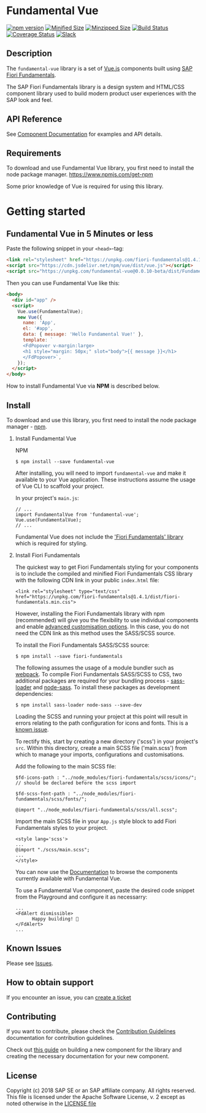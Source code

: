 # Fundamental Vue

[![npm version](https://badge.fury.io/js/fundamental-vue.svg)](//www.npmjs.com/package/fundamental-vue)
[![Minified Size](https://badgen.net/bundlephobia/min/fundamental-vue)](https://bundlephobia.com/result?p=fundamental-vue)
[![Minzipped Size](https://badgen.net/bundlephobia/minzip/fundamental-vue)](https://bundlephobia.com/result?p=fundamental-vue)
[![Build Status](https://travis-ci.org/SAP/fundamental-vue.svg?branch=develop)](https://travis-ci.org/SAP/fundamental-vue)
[![Coverage Status](https://coveralls.io/repos/github/SAP/fundamental-vue/badge.svg?branch=develop)](https://coveralls.io/github/SAP/fundamental-vue?branch=develop)
[![Slack](https://img.shields.io/badge/slack-ui--fundamentals-blue.svg?logo=slack)](https://ui-fundamentals.slack.com)

## Description

The `fundamental-vue` library is a set of [Vue.js](https://vuejs.org/) components built using [SAP Fiori Fundamentals](https://sap.github.io/fundamental/).

The SAP Fiori Fundamentals library is a design system and HTML/CSS component library used to build modern product user experiences with the SAP look and feel.

## API Reference

See [Component Documentation](https://dist-lkl4ej2tj.now.sh/) for examples and API details.

## Requirements

To download and use Fundamental Vue library, you first need to install the node package manager.
https://www.npmjs.com/get-npm

Some prior knowledge of Vue is required for using this library.

# Getting started

## Fundamental Vue in 5 Minutes or less

Paste the following snippet in your `<head>`-tag:

```html
<link rel="stylesheet" href="https://unpkg.com/fiori-fundamentals@1.4.1/dist/fiori-fundamentals.min.css" />
<script src="https://cdn.jsdelivr.net/npm/vue/dist/vue.js"></script>
<script src="https://unpkg.com/fundamental-vue@0.0.10-beta/dist/FundamentalVue.umd.js"></script>
```

Then you can use Fundamental Vue like this:

```html
<body>
  <div id="app" />
  <script>
    Vue.use(FundamentalVue);
    new Vue({
      name: 'App',
      el: '#app',
      data: { message: 'Hello Fundamental Vue!' },
      template: `
      <FdPopover v-margin:large>
      <h1 style="margin: 50px;" slot="body">{{ message }}</h1>
      </FdPopover>`,
    });
  </script>
</body>
```

How to install Fundamental Vue via **NPM** is described below.

## Install

To download and use this library, you first need to install the node package manager - [npm](https://www.npmjs.com/get-npm).

1. Install Fundamental Vue

   NPM

   ```
   $ npm install --save fundamental-vue
   ```

   After installing, you will need to import `fundamental-vue` and make it available to your Vue application. These instructions assume the usage of Vue CLI to scaffold your project.

   In your project's `main.js`:

   ```
   // ...
   import FundamentalVue from 'fundamental-vue';
   Vue.use(FundamentalVue);
   // ...
   ```

   Fundamental Vue does not include the ['Fiori Fundamentals' library](https://github.com/SAP/fundamental) which is required for styling.

2. Install Fiori Fundamentals

   The quickest way to get Fiori Fundamentals styling for your components is to include the compiled and minified Fiori Fundamentals CSS library with the following CDN link in your public `index.html` file:

   ```
   <link rel="stylesheet" type="text/css" href="https://unpkg.com/fiori-fundamentals@1.4.1/dist/fiori-fundamentals.min.css">
   ```

   However, installing the Fiori Fundamentals library with npm (recommended) will give you the flexibility to use individual components and enable [advanced customisation options](https://github.com/SAP/fundamental/wiki/Advanced-Customization). In this case, you do not need the CDN link as this method uses the SASS/SCSS source.

   To install the Fiori Fundamentals SASS/SCSS source:

   ```
   $ npm install --save fiori-fundamentals
   ```

   The following assumes the usage of a module bundler such as [webpack](https://webpack.js.org/). To compile Fiori Fundamentals SASS/SCSS to CSS, two additional packages are required for your bundling process - [sass-loader](https://github.com/webpack-contrib/sass-loader) and [node-sass](https://github.com/sass/node-sass). To install these packages as development dependencies:

   ```
   $ npm install sass-loader node-sass --save-dev
   ```

   Loading the SCSS and running your project at this point will result in errors relating to the path configuration for icons and fonts. This is a [known issue](https://github.com/SAP/fundamental#known-issues).

   To rectify this, start by creating a new directory ('scss') in your project's `src`. Within this directory, create a main SCSS file ('main.scss') from which to manage your imports, configurations and customisations.

   Add the following to the main SCSS file:

   ```
   $fd-icons-path : "../node_modules/fiori-fundamentals/scss/icons/"; // should be declared before the scss import

   $fd-scss-font-path : "../node_modules/fiori-fundamentals/scss/fonts/";

   @import "../node_modules/fiori-fundamentals/scss/all.scss";
   ```

   Import the main SCSS file in your `App.js` style block to add Fiori Fundamentals styles to your project.

   ```
   <style lang='scss'>
   ...
   @import "./scss/main.scss";
   ...
   </style>
   ```

   You can now use the [Documentation](https://dist-lkl4ej2tj.now.sh) to browse the components currently available with Fundamental Vue.

   To use a Fundamental Vue component, paste the desired code snippet from the Playground and configure it as necessarry:

   ```
   ...
   <FdAlert dismissible>
         Happy building! 🚀
   </FdAlert>
   ...
   ```

## Known Issues

Please see [Issues](https://github.com/SAP/fundamental-vue/issues).

## How to obtain support

If you encounter an issue, you can [create a ticket](https://github.com/SAP/fundamental-vue/issues/new)

## Contributing

If you want to contribute, please check the [Contribution Guidelines](./CONTRIBUTING.md) documentation for contribution guidelines.

Check out [this guide](./NEW_COMPONENT/NEW_COMPONENT.md) on building a new component for the library and creating the necessary documentation for your new component.

## License

Copyright (c) 2018 SAP SE or an SAP affiliate company. All rights reserved.
This file is licensed under the Apache Software License, v. 2 except as noted otherwise in the [LICENSE file](https://github.com/SAP/fundamental-vue/blob/master/LICENSE.txt)
